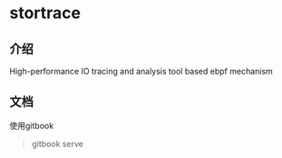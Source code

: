 # stortrace

## 介绍
High-performance IO tracing and analysis tool based ebpf mechanism

## 文档
使用gitbook
> gitbook serve



